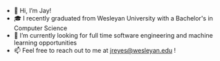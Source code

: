 - 👋 Hi, I’m Jay!
- 🎓 I recently graduated from Wesleyan University with a Bachelor's in Computer Science
- 👀 I’m currently looking for full time software engineering and machine learning opportunities
- 📫 Feel free to reach out to me at jreyes@wesleyan.edu !
